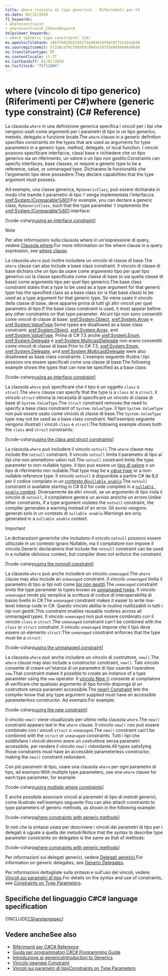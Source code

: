 ```yaml
---
title: where (vincolo di tipo generico) - Riferimenti per C#
ms.date: 04/12/2018
f1_keywords:
- whereconstraint
- whereconstraint_CSharpKeyword
helpviewer_keywords:
- where (generic type constraint) [C#]
ms.openlocfilehash: 19bf7682916336173ed93619fb6f0ff1242a1b30
ms.sourcegitcommit: 5f236cd78cf09593c8945a7d753e0850e96a0b80
ms.translationtype: MT
ms.contentlocale: it-IT
ms.lasthandoff: 01/07/2020
ms.locfileid: "75712806"
---
```

# <a name="where-generic-type-constraint-c-reference"></a><span data-ttu-id="78b96-102">where (vincolo di tipo generico) (Riferimenti per C#)</span><span class="sxs-lookup"><span data-stu-id="78b96-102">where (generic type constraint) (C# Reference)</span></span>

<span data-ttu-id="78b96-103">La clausola `where` in una definizione generica specifica i vincoli per i tipi che vengono usati come argomenti per i parametri di tipo in un tipo generico, metodo, delegato o funzione locale.</span><span class="sxs-lookup"><span data-stu-id="78b96-103">The `where` clause in a generic definition specifies constraints on the types that are used as arguments for type parameters in a generic type, method, delegate, or local function.</span></span> <span data-ttu-id="78b96-104">I vincoli possono specificare interfacce, classi base o richiedere che un tipo generico sia un riferimento, un valore o un tipo non gestito.</span><span class="sxs-lookup"><span data-stu-id="78b96-104">Constraints can specify interfaces, base classes, or require a generic type to be a reference, value, or unmanaged type.</span></span> <span data-ttu-id="78b96-105">Dichiarano le funzionalità che l'argomento tipo deve possedere.</span><span class="sxs-lookup"><span data-stu-id="78b96-105">They declare capabilities that the type argument must possess.</span></span>

<span data-ttu-id="78b96-106">Ad esempio, una classe generica, `MyGenericClass`, può essere dichiarata in modo che tramite il parametro di tipo `T` venga implementata l'interfaccia <xref:System.IComparable%601>:</span><span class="sxs-lookup"><span data-stu-id="78b96-106">For example, you can declare a generic class, `MyGenericClass`, such that the type parameter `T` implements the <xref:System.IComparable%601> interface:</span></span>

[!code-csharp[using an interface constraint](~/samples/snippets/csharp/keywords/GenericWhereConstraints.cs#1)]

> [!NOTE]
> <span data-ttu-id="78b96-107">Per altre informazioni sulla clausola where in un'espressione di query, vedere [Clausola where](where-clause.md).</span><span class="sxs-lookup"><span data-stu-id="78b96-107">For more information on the where clause in a query expression, see [where clause](where-clause.md).</span></span>

<span data-ttu-id="78b96-108">La clausola `where` può inoltre includere un vincolo di classe di base.</span><span class="sxs-lookup"><span data-stu-id="78b96-108">The `where` clause can also include a base class constraint.</span></span> <span data-ttu-id="78b96-109">Il vincolo di classe di base dichiara che un tipo da usare come argomento tipo per quel tipo generico usi la classe specificata come classe di base (o sia quella classe di base) come argomento tipo per quel tipo generico.</span><span class="sxs-lookup"><span data-stu-id="78b96-109">The base class constraint states that a type to be used as a type argument for that generic type has the specified class as a base class (or is that base class) to be used as a type argument for that generic type.</span></span> <span data-ttu-id="78b96-110">Se viene usato il vincolo della classe di base, deve apparire prima di tutti gli altri vincoli per quel parametro di tipo.</span><span class="sxs-lookup"><span data-stu-id="78b96-110">If the base class constraint is used, it must appear before any other constraints on that type parameter.</span></span> <span data-ttu-id="78b96-111">Alcuni tipi non sono consentiti come vincoli di classe di base: <xref:System.Object>, <xref:System.Array> e <xref:System.ValueType>.</span><span class="sxs-lookup"><span data-stu-id="78b96-111">Some types are disallowed as a base class constraint: <xref:System.Object>, <xref:System.Array>, and <xref:System.ValueType>.</span></span> <span data-ttu-id="78b96-112">Prima di C# 7.3 anche <xref:System.Enum>, <xref:System.Delegate> e <xref:System.MulticastDelegate> non erano consentiti come vincoli di classe di base.</span><span class="sxs-lookup"><span data-stu-id="78b96-112">Prior to C# 7.3, <xref:System.Enum>, <xref:System.Delegate>, and <xref:System.MulticastDelegate> were also disallowed as base class constraints.</span></span> <span data-ttu-id="78b96-113">L'esempio seguente illustra i tipi possono ora essere specificati come una classe di base:</span><span class="sxs-lookup"><span data-stu-id="78b96-113">The following example shows the types that can now be specified as a base class:</span></span>

[!code-csharp[using an interface constraint](~/samples/snippets/csharp/keywords/GenericWhereConstraints.cs#2)]

<span data-ttu-id="78b96-114">La clausola `where` può specificare che il tipo è un oggetto `class` o `struct`.</span><span class="sxs-lookup"><span data-stu-id="78b96-114">The `where` clause can specify that the type is a `class` or a `struct`.</span></span> <span data-ttu-id="78b96-115">Il vincolo `struct` elimina la necessità di specificare un vincolo di classe di base di `System.ValueType`.</span><span class="sxs-lookup"><span data-stu-id="78b96-115">The `struct` constraint removes the need to specify a base class constraint of `System.ValueType`.</span></span> <span data-ttu-id="78b96-116">Il tipo `System.ValueType` non può essere usato come vincolo di classe di base.</span><span class="sxs-lookup"><span data-stu-id="78b96-116">The `System.ValueType` type may not be used as a base class constraint.</span></span> <span data-ttu-id="78b96-117">Nell'esempio seguente vengono illustrati i vincoli `class` e `struct`:</span><span class="sxs-lookup"><span data-stu-id="78b96-117">The following example shows both the `class` and `struct` constraints:</span></span>

[!code-csharp[using the class and struct constraints](~/samples/snippets/csharp/keywords/GenericWhereConstraints.cs#3)]

<span data-ttu-id="78b96-118">La clausola `where` può includere il vincolo `notnull`.</span><span class="sxs-lookup"><span data-stu-id="78b96-118">The `where` clause may include the `notnull` constraint.</span></span> <span data-ttu-id="78b96-119">Il vincolo `notnull` limita il parametro di tipo ai tipi che non ammettono valori null.</span><span class="sxs-lookup"><span data-stu-id="78b96-119">The `notnull` constraint limits the type parameter to non-nullable types.</span></span> <span data-ttu-id="78b96-120">Il tipo può essere un [tipo di valore](struct.md) o un tipo di riferimento non nullable.</span><span class="sxs-lookup"><span data-stu-id="78b96-120">That type may be a [value type](struct.md) or a non-nullable reference type.</span></span> <span data-ttu-id="78b96-121">Il vincolo `notnull` è disponibile a partire C# da 8,0 per il codice compilato in un [contesto di`nullable enable`](../../nullable-references.md#nullable-contexts).</span><span class="sxs-lookup"><span data-stu-id="78b96-121">The `notnull` constraint is available starting in C# 8.0 for code compiled in a [`nullable enable` context](../../nullable-references.md#nullable-contexts).</span></span> <span data-ttu-id="78b96-122">Diversamente da altri vincoli, se un argomento di tipo viola il vincolo di `notnull`, il compilatore genera un avviso anziché un errore.</span><span class="sxs-lookup"><span data-stu-id="78b96-122">Unlike other constraints, if a type argument violates the `notnull` constraint, the compiler generates a warning instead of an error.</span></span> <span data-ttu-id="78b96-123">Gli avvisi vengono generati solo in un contesto di `nullable enable`.</span><span class="sxs-lookup"><span data-stu-id="78b96-123">Warnings are only generated in a `nullable enable` context.</span></span> 

> [!IMPORTANT]
> <span data-ttu-id="78b96-124">Le dichiarazioni generiche che includono il vincolo `notnull` possono essere utilizzate in un contesto ignaro Nullable, ma il compilatore non impone il vincolo.</span><span class="sxs-lookup"><span data-stu-id="78b96-124">Generic declarations that include the `notnull` constraint can be used in a nullable oblivious context, but compiler does not enforce the constraint.</span></span>

[!code-csharp[using the nonnull constraint](~/samples/snippets/csharp/keywords/GenericWhereConstraints.cs#NotNull)]

<span data-ttu-id="78b96-125">La clausola `where` può anche includere un vincolo `unmanaged`.</span><span class="sxs-lookup"><span data-stu-id="78b96-125">The `where` clause may also include an `unmanaged` constraint.</span></span> <span data-ttu-id="78b96-126">Il vincolo `unmanaged` limita il parametro di tipo ai tipi noti come [tipi non gestiti](../builtin-types/unmanaged-types.md).</span><span class="sxs-lookup"><span data-stu-id="78b96-126">The `unmanaged` constraint limits the type parameter to types known as [unmanaged types](../builtin-types/unmanaged-types.md).</span></span> <span data-ttu-id="78b96-127">Il vincolo `unmanaged` rende più semplice la scrittura di codice di interoperabilità di basso livello in C#.</span><span class="sxs-lookup"><span data-stu-id="78b96-127">The `unmanaged` constraint makes it easier to write low-level interop code in C#.</span></span> <span data-ttu-id="78b96-128">Questo vincolo abilita le routine riutilizzabili in tutti i tipi non gestiti.</span><span class="sxs-lookup"><span data-stu-id="78b96-128">This constraint enables reusable routines across all unmanaged types.</span></span> <span data-ttu-id="78b96-129">Il vincolo `unmanaged` non può essere combinato con il vincolo `class` o `struct`.</span><span class="sxs-lookup"><span data-stu-id="78b96-129">The `unmanaged` constraint can't be combined with the `class` or `struct` constraint.</span></span> <span data-ttu-id="78b96-130">Il vincolo `unmanaged` impone che il tipo deve essere un elemento `struct`:</span><span class="sxs-lookup"><span data-stu-id="78b96-130">The `unmanaged` constraint enforces that the type must be a `struct`:</span></span>

[!code-csharp[using the unmanaged constraint](~/samples/snippets/csharp/keywords/GenericWhereConstraints.cs#4)]

<span data-ttu-id="78b96-131">La clausola `where` può anche includere un vincolo di costruttore, `new()`.</span><span class="sxs-lookup"><span data-stu-id="78b96-131">The `where` clause may also include a constructor constraint, `new()`.</span></span> <span data-ttu-id="78b96-132">Tale vincolo consente di creare un'istanza di un parametro di tipo usando l'operatore `new`.</span><span class="sxs-lookup"><span data-stu-id="78b96-132">That constraint makes it possible to create an instance of a type parameter using the `new` operator.</span></span> <span data-ttu-id="78b96-133">Il [vincolo New ()](new-constraint.md) consente al compilatore di verificare che qualsiasi argomento di tipo fornito disponga di un costruttore senza parametri accessibile.</span><span class="sxs-lookup"><span data-stu-id="78b96-133">The [new() Constraint](new-constraint.md) lets the compiler know that any type argument supplied must have an accessible parameterless constructor.</span></span> <span data-ttu-id="78b96-134">Ad esempio:</span><span class="sxs-lookup"><span data-stu-id="78b96-134">For example:</span></span>

[!code-csharp[using the new constraint](~/samples/snippets/csharp/keywords/GenericWhereConstraints.cs#5)]

<span data-ttu-id="78b96-135">Il vincolo `new()` viene visualizzato per ultimo nella clausola `where`.</span><span class="sxs-lookup"><span data-stu-id="78b96-135">The `new()` constraint appears last in the `where` clause.</span></span> <span data-ttu-id="78b96-136">Il vincolo `new()` non può essere combinato con i vincoli `struct` o `unmanaged`.</span><span class="sxs-lookup"><span data-stu-id="78b96-136">The `new()` constraint can't be combined with the `struct` or `unmanaged` constraints.</span></span> <span data-ttu-id="78b96-137">Tutti i tipi che soddisfano i vincoli devono avere un costruttore senza parametri accessibile, per rendere il vincolo `new()` ridondante.</span><span class="sxs-lookup"><span data-stu-id="78b96-137">All types satisfying those constraints must have an accessible parameterless constructor, making the `new()` constraint redundant.</span></span>

<span data-ttu-id="78b96-138">Con più parametri di tipo, usare una clausola `where` per ogni parametro di tipo, ad esempio:</span><span class="sxs-lookup"><span data-stu-id="78b96-138">With multiple type parameters, use one `where` clause for each type parameter, for example:</span></span>

[!code-csharp[using multiple where constraints](~/samples/snippets/csharp/keywords/GenericWhereConstraints.cs#6)]

<span data-ttu-id="78b96-139">È anche possibile associare vincoli ai parametri di tipo di metodi generici, come illustrato nell'esempio seguente:</span><span class="sxs-lookup"><span data-stu-id="78b96-139">You can also attach constraints to type parameters of generic methods, as shown in the following example:</span></span>

[!code-csharp[where constraints with generic methods](~/samples/snippets/csharp/keywords/GenericWhereConstraints.cs#7)]

<span data-ttu-id="78b96-140">Si noti che la sintassi usata per descrivere i vincoli dei parametri di tipo per i delegati è uguale a quella dei metodi:</span><span class="sxs-lookup"><span data-stu-id="78b96-140">Notice that the syntax to describe type parameter constraints on delegates is the same as that of methods:</span></span>

[!code-csharp[where constraints with generic methods](~/samples/snippets/csharp/keywords/GenericWhereConstraints.cs#8)]

<span data-ttu-id="78b96-141">Per informazioni sui delegati generici, vedere [Delegati generici](../../programming-guide/generics/generic-delegates.md).</span><span class="sxs-lookup"><span data-stu-id="78b96-141">For information on generic delegates, see [Generic Delegates](../../programming-guide/generics/generic-delegates.md).</span></span>

<span data-ttu-id="78b96-142">Per informazioni dettagliate sulla sintassi e sull'uso dei vincoli, vedere [Vincoli sui parametri di tipo](../../programming-guide/generics/constraints-on-type-parameters.md).</span><span class="sxs-lookup"><span data-stu-id="78b96-142">For details on the syntax and use of constraints, see [Constraints on Type Parameters](../../programming-guide/generics/constraints-on-type-parameters.md).</span></span>

## <a name="c-language-specification"></a><span data-ttu-id="78b96-143">Specifiche del linguaggio C#</span><span class="sxs-lookup"><span data-stu-id="78b96-143">C# language specification</span></span>

 [!INCLUDE[CSharplangspec](~/includes/csharplangspec-md.md)]

## <a name="see-also"></a><span data-ttu-id="78b96-144">Vedere anche</span><span class="sxs-lookup"><span data-stu-id="78b96-144">See also</span></span>

- [<span data-ttu-id="78b96-145">Riferimenti per C#</span><span class="sxs-lookup"><span data-stu-id="78b96-145">C# Reference</span></span>](../index.md)
- [<span data-ttu-id="78b96-146">Guida per programmatori C#</span><span class="sxs-lookup"><span data-stu-id="78b96-146">C# Programming Guide</span></span>](../../programming-guide/index.md)
- [<span data-ttu-id="78b96-147">Introduzione ai generics</span><span class="sxs-lookup"><span data-stu-id="78b96-147">Introduction to Generics</span></span>](../../programming-guide/generics/index.md)
- [<span data-ttu-id="78b96-148">Vincolo new</span><span class="sxs-lookup"><span data-stu-id="78b96-148">new Constraint</span></span>](./new-constraint.md)
- [<span data-ttu-id="78b96-149">Vincoli sui parametri di tipo</span><span class="sxs-lookup"><span data-stu-id="78b96-149">Constraints on Type Parameters</span></span>](../../programming-guide/generics/constraints-on-type-parameters.md)
